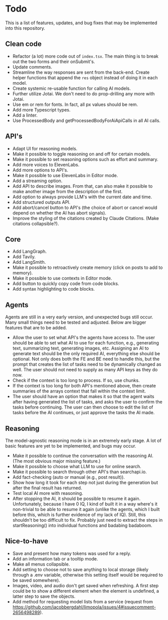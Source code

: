 # Todo

This is a list of features, updates, and bug fixes that may be implemented into this repository.

## Clean code

- Refactor (a lot) more code out of `index.tsx`. The main thing is to break out the two forms and their onSubmit's.
- Update comments.
- Streamline the way responses are sent from the back-end. Create helper functions that append the `res` object instead of doing it in each model.
- Create systemic re-usable function for calling AI models.
- Further utilize Jotai. We don't need to do prop-drilling any more with Jotai.
- Use em or rem for fonts. In fact, all px values should be rem.
- Add more Typescript types.
- Add a linter.
- Use ProcessedBody and getProcessedBodyForAiApiCalls in all AI calls.

## API's

- Adapt UI for reasoning models.
- Make it possible to toggle reasoning on and off for certain models.
- Make it possible to set reasoning options such as effort and summary.
- Add more voices to ElevenLabs.
- Add more options to API's.
- Make it possible to use ElevenLabs in Editor mode.
- Add a streaming option.
- Add API to describe images. From that, can also make it possible to make another image from the description of the first.
- Add option to always provide LLM's with the current date and time.
- Add structured outputs API.
- Add abort/cancel button to API's (the choice of abort or cancel would depend on whether the AI has abort signals).
- Improve the styling of the citations created by Claude Citations. (Make citations collapsible?).

## Core

- Add LangGraph.
- Add Tavily.
- Add LangSmith.
- Make it possible to retroactively create memory (click on posts to add to memory).
- Make it possible to use contexts in Editor mode.
- Add button to quickly copy code from code blocks.
- Add syntax highlighting to code blocks.

## Agents

Agents are still in a very early version, and unexpected bugs still occur. Many small things need to be tested and adjusted. Below are bigger features that are to be added.

- Allow the user to set what API's the agents have access to. The user should be able to set what AI to use for each function, e.g., generating text, summarizing text, generating images, etc. Assigning an AI to generate text should be the only required AI, everything else should be optional. Not only does both the FE and BE need to handle this, but the prompt that creates the list of tasks need to be dynamically changed as well. The user should not need to supply as many API keys as they do now.
- Check if the context is too long to process. If so, use chunks.
- If the context is too long for both API's mentioned above, then create summaries of the arrays context that fall within the context limit.
- The user should have an option that makes it so that the agent waits after having generated the list of tasks, and asks the user to confirm the tasks before continuing. The user can then choose to edit the list of tasks before the AI continues, or just approve the tasks the AI made.

## Reasoning

The model-agnostic reasoning mode is in an extremely early stage. A lot of basic features are yet to be implemented, and bugs may occur.

- Make it possible to continue the conversation with the reasoning AI. (The most obvious major missing feature.)
- Make it possible to choose what LLM to use for online search.
- Make it possible to search through other API's than searchapi.io.
- Add fact-checking (auto or manual (e.g., post result)).
- Show how long it took for each step not just during the generation but after the final result has returned.
- Test local AI more with reasoning.
- After stopping the AI, it should be possible to resume it again. Unfortunately, because I have 0 IQ, I kind of built it in a way where's it non-trivial to be able to resume it again (unlike the agents, which I built before this, which is further evidence of my lack of IQ). Still, this shouldn't be too difficult to fix. Probably just need to extract the steps in startReasoning() into individual functions and badabing badaboom.

## Nice-to-have

- Save and present how many tokens was used for a reply.
- Add an information tab or a tooltip mode.
- Make all menus collapsible.
- Add setting to choose not to save anything to local storage (likely through a .env variable, otherwise this setting itself would be required to be saved somewhere).
- Images, video, and audio don't get saved when refreshing. A first step could be to show a different element when the element is undefined, a latter step to save the objects.
- Add method for requesting model lists from a service (request from https://github.com/jacobbergdahl/limopola/issues/4#issuecomment-2656498289).
